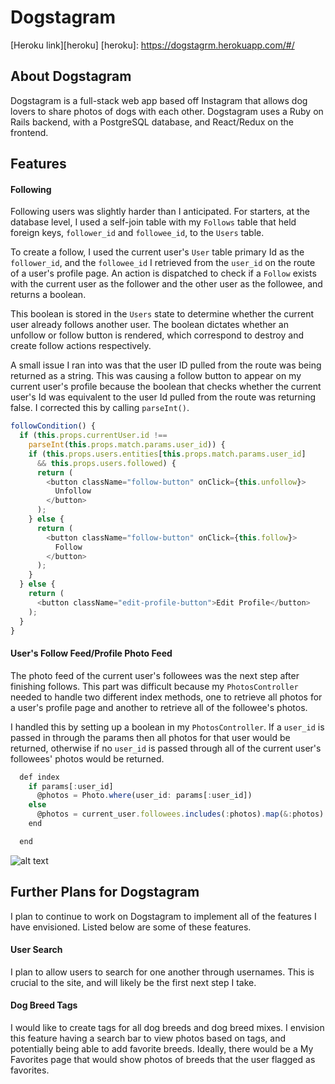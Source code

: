 # Dogstagram

  [Heroku link][heroku]
  [heroku]: https://dogstagrm.herokuapp.com/#/

## About Dogstagram

  Dogstagram is a full-stack web app based off Instagram that allows dog lovers to share photos of dogs with each other. Dogstagram uses a Ruby on Rails backend, with a PostgreSQL database, and React/Redux on the frontend.

## Features


#### Following
  Following users was slightly harder than I anticipated. For starters, at the database level, I used a self-join table with my ```Follows``` table that held foreign keys, ```follower_id``` and ```followee_id```, to the ```Users``` table.

  To create a follow, I used the current user's ```User``` table primary Id as the ```follower_id```, and the ```followee_id``` I retrieved from the ```user_id``` on the route of a user's profile page. An action is dispatched to check if a ```Follow``` exists with the current user as the follower and the other user as the followee, and returns a boolean.

  This boolean is stored in the ```Users``` state to determine whether the current user already follows another user. The boolean dictates whether an unfollow or follow button is rendered, which correspond to destroy and create follow actions respectively.

  A small issue I ran into was that the user ID pulled from the route was being returned as a string. This was causing a follow button to appear on my current user's profile because the boolean that checks whether the current user's Id was equivalent to the user Id pulled from the route was returning false. I corrected this by calling ```parseInt()```.

  ```javascript
  followCondition() {
    if (this.props.currentUser.id !==
      parseInt(this.props.match.params.user_id)) {
      if (this.props.users.entities[this.props.match.params.user_id]
        && this.props.users.followed) {
        return (
          <button className="follow-button" onClick={this.unfollow}>
            Unfollow
          </button>
        );
      } else {
        return (
          <button className="follow-button" onClick={this.follow}>
            Follow
          </button>
        );
      }
    } else {
      return (
        <button className="edit-profile-button">Edit Profile</button>
      );
    }
  }
  ```

#### User's Follow Feed/Profile Photo Feed

  The photo feed of the current user's followees was the next step after finishing follows. This part was difficult because my ```PhotosController``` needed to handle two different index methods, one to retrieve all photos for a user's profile page and another to retrieve all of the followee's photos.

  I handled this by setting up a boolean in my ```PhotosController```. If a ```user_id``` is passed in through the params then all photos for that user would be returned, otherwise if no ```user_id``` is passed through all of the current user's followees' photos would be returned.

  ```javascript
    def index
      if params[:user_id]
        @photos = Photo.where(user_id: params[:user_id])
      else
        @photos = current_user.followees.includes(:photos).map(&:photos).flatten
      end

    end
  ```

  ![alt text](http://res.cloudinary.com/roscoe/image/upload/v1501282157/Screen_Shot_2017-07-28_at_3.45.17_PM_c01wuc.png)

## Further Plans for Dogstagram

I plan to continue to work on Dogstagram to implement all of the features I have envisioned. Listed below are some of these features.

#### User Search

I plan to allow users to search for one another through usernames. This is crucial to the site, and will likely be the first next step I take.


#### Dog Breed Tags

I would like to create tags for all dog breeds and dog breed mixes. I envision this feature having a search bar to view photos based on tags, and potentially being able to add favorite breeds. Ideally, there would be a My Favorites page that would show photos of breeds that the user flagged as favorites.
